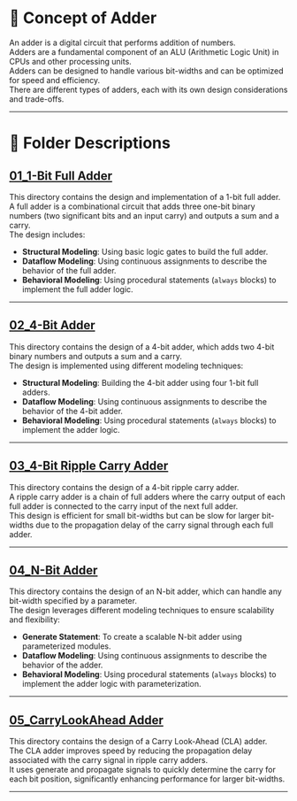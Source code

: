 
# 🍳 Concept of Adder

An adder is a digital circuit that performs addition of numbers.  
Adders are a fundamental component of an ALU (Arithmetic Logic Unit) in CPUs and other processing units.  
Adders can be designed to handle various bit-widths and can be optimized for speed and efficiency.  
There are different types of adders, each with its own design considerations and trade-offs.

---

# 🚩 Folder Descriptions

## [01_1-Bit Full Adder](./01_1-Bit%20Full%20Adder)

This directory contains the design and implementation of a 1-bit full adder.  
A full adder is a combinational circuit that adds three one-bit binary numbers (two significant bits and an input carry) and outputs a sum and a carry.  
The design includes:
- **Structural Modeling**: Using basic logic gates to build the full adder.
- **Dataflow Modeling**: Using continuous assignments to describe the behavior of the full adder.
- **Behavioral Modeling**: Using procedural statements (`always` blocks) to implement the full adder logic.

---

## [02_4-Bit Adder](./02_4-Bit%20Adder)

This directory contains the design of a 4-bit adder, which adds two 4-bit binary numbers and outputs a sum and a carry.  
The design is implemented using different modeling techniques:
- **Structural Modeling**: Building the 4-bit adder using four 1-bit full adders.
- **Dataflow Modeling**: Using continuous assignments to describe the behavior of the 4-bit adder.
- **Behavioral Modeling**: Using procedural statements (`always` blocks) to implement the adder logic.

---

## [03_4-Bit Ripple Carry Adder](./03_4-Bit%20Ripple%20Carry%20Adder)

This directory contains the design of a 4-bit ripple carry adder.  
A ripple carry adder is a chain of full adders where the carry output of each full adder is connected to the carry input of the next full adder.  
This design is efficient for small bit-widths but can be slow for larger bit-widths due to the propagation delay of the carry signal through each full adder.

---

## [04_N-Bit Adder](./04_N-Bit%20Adder)

This directory contains the design of an N-bit adder, which can handle any bit-width specified by a parameter.  
The design leverages different modeling techniques to ensure scalability and flexibility:
- **Generate Statement**: To create a scalable N-bit adder using parameterized modules.
- **Dataflow Modeling**: Using continuous assignments to describe the behavior of the adder.
- **Behavioral Modeling**: Using procedural statements (`always` blocks) to implement the adder logic with parameterization.

---

## [05_CarryLookAhead Adder](./05_CarryLookAhead%20Adder)

This directory contains the design of a Carry Look-Ahead (CLA) adder.  
The CLA adder improves speed by reducing the propagation delay associated with the carry signal in ripple carry adders.  
It uses generate and propagate signals to quickly determine the carry for each bit position, significantly enhancing performance for larger bit-widths.

---
